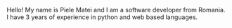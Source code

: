 Hello! My name is Piele Matei and I am a software developer from Romania. I have 3 years of experience in python and web based languages.
